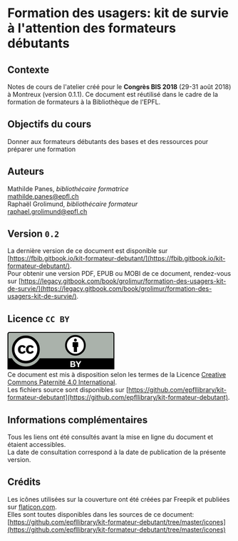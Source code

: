 # Formation des usagers: kit de survie à l'attention des formateurs débutants


## Contexte
Notes de cours de l'atelier créé pour le **Congrès BIS 2018** (29-31 août 2018) à Montreux (version 0.1.1). Ce document est réutilisé dans le cadre de la formation de formateurs à la Bibliothèque de l'EPFL.


## Objectifs du cours

Donner aux formateurs débutants des bases et des ressources pour préparer une formation

## Auteurs
Mathilde Panes, *bibliothécaire formatrice*   
[mathilde.panes@epfl.ch](mailto:mathilde.panes@epfl.ch)   
Raphaël Grolimund, *bibliothécaire formateur*   
[raphael.grolimund@epfl.ch](mailto:raphael.grolimund@epfl.ch)   


## Version `0.2`
La dernière version de ce document est disponible sur [https://fbib.gitbook.io/kit-formateur-debutant/](https://fbib.gitbook.io/kit-formateur-debutant/).   
Pour obtenir une version PDF, EPUB ou MOBI de ce document, rendez-vous sur [https://legacy.gitbook.com/book/grolimur/formation-des-usagers-kit-de-survie/](https://legacy.gitbook.com/book/grolimur/formation-des-usagers-kit-de-survie/).


## Licence `CC BY`
![logo CC-BY](icones/by.svg)   
Ce document est mis à disposition selon les termes de la Licence [Creative Commons Paternité 4.0 International](http://creativecommons.org/licenses/by/4.0/deed.fr).   
Les fichiers source sont disponibles sur [https://github.com/epfllibrary/kit-formateur-debutant](https://github.com/epfllibrary/kit-formateur-debutant).   

## Informations complémentaires
Tous les liens ont été consultés avant la mise en ligne du document et étaient accessibles.   
La date de consultation correspond à la date de publication de la présente version.   

## Crédits
Les icônes utilisées sur la couverture ont été créées par Freepik et publiées sur [flaticon.com](icones/license.html).   
Elles sont toutes disponibles dans les sources de ce document: [https://github.com/epfllibrary/kit-formateur-debutant/tree/master/icones](https://github.com/epfllibrary/kit-formateur-debutant/tree/master/icones)
